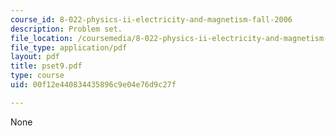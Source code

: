 ```yaml
---
course_id: 8-022-physics-ii-electricity-and-magnetism-fall-2006
description: Problem set.
file_location: /coursemedia/8-022-physics-ii-electricity-and-magnetism-fall-2006/00f12e440834435896c9e04e76d9c27f_pset9.pdf
file_type: application/pdf
layout: pdf
title: pset9.pdf
type: course
uid: 00f12e440834435896c9e04e76d9c27f

---
```

None